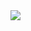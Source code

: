 <img align="right" src="![visitor badge](https://visitor-badge.laobi.icu/badge?page_id=panabue.panabue&left_text=Profile+Views)">
